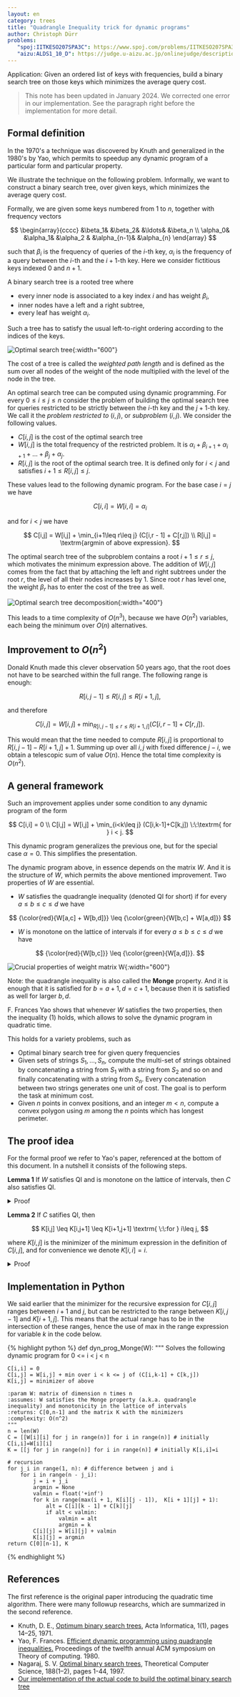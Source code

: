 ```yaml
---
layout: en
category: trees
title: "Quadrangle Inequality trick for dynamic programs"
author: Christoph Dürr
problems:
   "spoj:IITKESO207SPA3C": https://www.spoj.com/problems/IITKESO207SPA3C/
   "aizu:ALDS1_10_D": https://judge.u-aizu.ac.jp/onlinejudge/description.jsp?id=ALDS1_10_D
---
```


Application: Given an ordered list of keys with frequencies, build a binary search tree on those keys which minimizes the average query cost.


>  This note has been updated in January 2024. We corrected one error in our implementation. See the paragraph right before the implementation for more detail.

## Formal definition

In the 1970's a technique was discovered by Knuth and generalized in the 1980's by Yao, which permits to speedup any dynamic program of a particular form and particular property.

We illustrate the technique on the following problem. Informally, we want to construct a binary search tree, over given keys, which minimizes the average query cost.

Formally, we are given some keys numbered from $1$ to $n$, together with frequency vectors 

$$
    \begin{array}{cccc}
        &\beta_1&   &\beta_2&   &\ldots&  &\beta_n \\
    \alpha_0&   &\alpha_1&  &\alpha_2 & &\alpha_{n-1}&   &\alpha_{n}
    \end{array}
$$

such that $\beta_i$ is the frequency of queries of the $i$-th key, $\alpha_i$ is the frequency of a query between the $i$-th and the $i+1$-th key. Here we consider fictitious keys indexed $0$ and $n+1$. 
 
A binary search tree is a rooted tree where
- every inner node is associated to a key index $i$ and has weight $\beta_i$,
- inner nodes have a left and a right subtree,
- every leaf has weight $\alpha_i$.

Such a tree has to satisfy the usual left-to-right ordering according to the indices of the keys.

![Optimal search tree]({{site.images}}optimal_search_tree_1n.png){:width="600"}

The cost of a tree is called the *weighted path length* and is defined as the sum over all nodes of the weight of the node multiplied with the level of the node in the tree.

An optimal search tree can be computed using dynamic programming. For every $0\leq i\leq j\leq n$ consider the problem of building the optimal search tree for queries restricted to be strictly between the $i$-th key and the $j+1$-th key. We call it the *problem restricted to* $(i,j)$, or *subproblem* $(i,j)$. We consider the following values.
- $C[i,j]$ is the cost of the optimal search tree
- $W[i,j]$ is the total frequency of the restricted problem. It is $\alpha_i +\beta_{i+1}+  \alpha_{i+1} + \ldots+\beta_{j}+\alpha_j$.
- $R[i,j]$ is the root of the optimal search tree. It is defined only for $i < j$ and satisfies $i+1 \leq R[i,j] \leq j$.

These values lead to the following dynamic program. For the base case $i=j$ we have

$$
    C[i,i] = W[i,i] = \alpha_i
$$

and for $i < j$ we have

$$
    C[i,j] = W[i,j] + \min_{i+1\leq r\leq j} (C[i,r - 1] + C[r,j]) \\
    R[i,j] = \textrm{argmin of above expression}.
$$

The optimal search tree of the subproblem contains a root $i+1\leq r\leq j$, which motivates the minimum expression above. The addition of $W[i,j]$ comes from the fact that by attaching the left and right subtrees under the root $r$, the level of all their nodes increases by $1$. Since root $r$ has level one, the weight $\beta_r$ has to enter the cost of the tree as well.

![Optimal search tree decomposition]({{site.images}}optimal_search_tree_ij.png){:width="400"}

This leads to a time complexity of $O(n^3)$, because we have $O(n^2)$ variables, each being the minimum over $O(n)$ alternatives.

## Improvement to $O(n^2)$

Donald Knuth made this clever observation 50 years ago, that the root does not have to be searched within the full range. The following range is enough:

$$
        R[i,j - 1] \leq R[i,j] \leq R[i + 1,j],         \tag{1}
$$ 

and therefore

$$
        C[i,j] = W[i,j] + \min_{R[i,j-1]\leq r\leq R[i+1,j]} (C[i,r - 1] + C[r,j]).
$$

This would mean that the time needed to compute $R[i,j]$ is proportional to $R[i,j-1] - R[i+1,j] + 1$. Summing up over all $i,j$ with fixed difference $j-i$, we obtain a telescopic sum of value $O(n)$. Hence the total time complexity is $O(n^2)$.

## A general framework

Such an improvement applies under some condition to any dynamic program of the form

$$
    C[i,i] = 0 \\
    C[i,j] = W[i,j] + \min_{i<k\leq j} (C[i,k-1]+C[k,j]) \:\:\textrm{ for } i < j.
$$

This dynamic program generalizes the previous one, but for the special case $\alpha=0$. This simplifies the presentation.

The dynamic program above, in essence depends on the matrix $W$. And it is the structure of $W$, which permits the above mentioned improvement. Two properties of $W$ are essential.

- $W$ satisfies the quadrangle inequality (denoted QI for short) if for every $a\leq b\leq c\leq d$ we have

$$
    {\color{red}{W[a,c] + W[b,d]}} \leq {\color{green}{W[b,c] + W[a,d]}}  
$$

- $W$ is monotone on the lattice of intervals if  for every $a\leq b\leq c\leq d$ we have

$$
    {\color{red}{W[b,c]}} \leq {\color{green}{W[a,d]}}.
$$

![Crucial properties of weight matrix W]({{site.images}}quadrangle.png){:width="600"}

Note: the quadrangle inequality is also called the **Monge** property. And it is enough that it is satisfied for $b=a+1,d=c+1$, because then it is satisfied as well for larger $b,d$.

F. Frances Yao shows that whenever $W$ satisfies the two properties, then the inequality (1) holds, which allows to solve the dynamic program in quadratic time.


This holds for a variety problems, such as
- Optimal binary search tree for given query frequencies
- Given sets of strings $S_1,\ldots,S_n$, compute the multi-set of strings obtained by concatenating a string from $S_1$ with a string from $S_2$ and so on and finally concatenating with a string from $S_n$. Every concatenation between two strings generates one unit of cost. The goal is to perform the task at minimum cost.
- Given $n$ points in convex positions, and an integer $m < n$, compute a convex polygon using $m$ among the $n$ points which has longest perimeter.

## The proof idea

For the formal proof we refer to Yao's paper, referenced at the bottom of this document. In a nutshell it consists of the following steps.

**Lemma 1** If $W$ satisfies QI and is monotone on the lattice of intervals, then $C$ also satisfies QI.

<details>
  <summary>Proof</summary>
The proof of

$$
    C[a,c] + C[b,d] \leq C[b,c] + C[a,d] \:\:\textrm{ for all } a\leq b\leq c\leq d  
$$

is by induction on the difference $d-a$. When $a=b$ or $c=d$, both sides of the inequality are identical. This establishes the base case $d-a\leq 1$. The induction step considers two cases.

**Case** $a<b=c<d$: In this case the inequality to show becomes the inverse triangular inequality

$$
    C[a,b]+C[b,d] \leq C[a,d] \:\:\textrm{ for all } a<b<d.
$$

Let $k$ be the minimizer for the expression of $C[a,d]$, i.e. $C[a,d]=C_k[a,d]$, using the notation $C_k[a,d] :=  W[a,b] + C[a,k-1]+C[k,b]$. If $k\leq b$ we have

$$
    \begin{array}{rll}
        C[a,b]+C[b,d] &\leq C_z[a,b] + C[b,d] &\text{(by opt. of C[a,b])} \\
        &= W[a,d] + C[a,k-1]+C[k,b] + C[b,d] \\
        &\leq W[a,d] + C[a,k-1] + C[k,d] &\text{(by ind. hyp., using a<k)}\\
        &= C[a,d]. &\text{(by choice of k)}
    \end{array}
$$

The case $k > b$ is similar.

**Case** $a<b<c<d$: Let $k,\ell$ be such that 

$$
    C[b,c] = C_k[b,c] \textrm{ and } C[a,d] = C_\ell[a,d].
$$

If $\ell\leq k$ we have

$$
\begin{array}{rll}
    C[a,c] + C[b,d] &\leq C_\ell[a,c] + C_k[b,d] 
                    &\text{(by opt.)} \\
    &= W[a,c] + W[b,d] +C[a,\ell-1] + C[k,c] + C[b,k-1]+C[k,d] \\
    &\leq W[b,c] + W[a,d] +C[a,\ell-1] + C[k,c] + C[b,k-1]+C[k,d] 
                    &\text{(by QI of W)} \\
    &\leq W[b,c] + W[a,d] +C[a,\ell-1] + C[b,k-1]+C[k,c] + C[\ell,d] 
                    &\text{(by ind. hyp.)} \\
    &= C_k[b,c] + C_\ell[a,d] \\
    &= C[b,c] + C[a,d].
\end{array}
$$

The case $\ell > k$ is similar. And this concludes the proof.
</details>

**Lemma 2** If $C$ satifies QI, then

$$
    K[i,j] \leq K[i,j+1] \leq K[i+1,j+1] \textrm{ \:\:for } i\leq j,
$$

where $K[i,j]$ is the minimizer of the minimum expression in the definition of $C[i,j]$, and for convenience we denote $K[i,i]=i$.

<details>
  <summary>Proof</summary>

It holds by definition of $C$ when $i=j$. To show the first inequality in case $i < j$, we will show for $a < b\leq c < d$

$$
    \left[ C_c[a,d] \leq C_b[a,d] \right] \Rightarrow 
    \left[ C_c[a,d+1] \leq C_b[a,d+1] \right].      \tag{2}
$$

By the quadrangle inequality we have 

$$
    C[b,d]+C[c,d+1] \leq C[c,d] + C[b,d+1].
$$

And if we add $W[a,d]+W[a,d+1]+C[a,b-1]+C[a,c-1]$ to both sides we obtain

$$
    C_b[a,d]+C_c[a,d+1] \leq C_c[a,d]+C_b[a,d+1]
$$

which shows the implication (2). The proof for the second inequality is similar.
</details>


## Implementation in Python

We said earlier that the minimizer for the recursive expression for $C[i,j]$ ranges between $i+1$ and $j$, but can be restricted to the range between $K[i,j - 1]$ and $K[i + 1, j]$. This means that the actual range has to be in the intersection of these ranges, hence the use of max in the range expression for variable $k$ in the code below.

{% highlight python %}
def dyn_prog_Monge(W):
    """ Solves the following dynamic program for 0 <= i < j < n

    C[i,i] = 0
    C[i,j] = W[i,j] + min over i < k <= j of (C[i,k-1] + C[k,j]) 
    K[i,j] = minimizer of above

    :param W: matrix of dimension n times n
    :assumes: W satisfies the Monge property (a.k.a. quadrangle inequality) and monotonicity in the lattice of intervals 
    :returns: C[0,n-1] and the matrix K with the minimizers
    :complexity: O(n^2)
    """
    n = len(W) 
    C = [[W[i][i] for j in range(n)] for i in range(n)] # initially C[i,i]=W[i][i]
    K = [[j for j in range(n)] for i in range(n)] # initially K[i,i]=i
    
    # recursion
    for j_i in range(1, n): # difference between j and i
        for i in range(n - j_i):
            j = i + j_i
            argmin = None
            valmin = float('+inf')
            for k in range(max(i + 1, K[i][j - 1]),  K[i + 1][j] + 1):
                alt = C[i][k - 1] + C[k][j]
                if alt < valmin:
                    valmin = alt
                    argmin = k
            C[i][j] = W[i][j] + valmin
            K[i][j] = argmin 
    return C[0][n-1], K
{% endhighlight %}




## References

The first reference is the original paper introducing the quadratic time algorithm. There were many followup researchs, which are summarized in the second reference.

- Knuth, D. E., [Optimum binary search trees](https://doi.org/10.1007/BF00264289), Acta Informatica, 1(1), pages 14–25, 1971.
- Yao, F. Frances. [Efficient dynamic programming using quadrangle inequalities.](https://dl.acm.org/doi/pdf/10.1145/800141.804691) Proceedings of the twelfth annual ACM symposium on Theory of computing. 1980.
- Nagaraj, S. V.  [Optimal binary search trees](https://doi.org/10.1016/S0304-3975(96)00320-9), Theoretical Computer Science, 188(1–2), pages 1-44, 1997.
- [Our implementation of the actual code to build the optimal binary search tree](https://jilljenn.github.io/tryalgo/tryalgo/tryalgo.html#module-tryalgo.dyn_prog_tricks)
